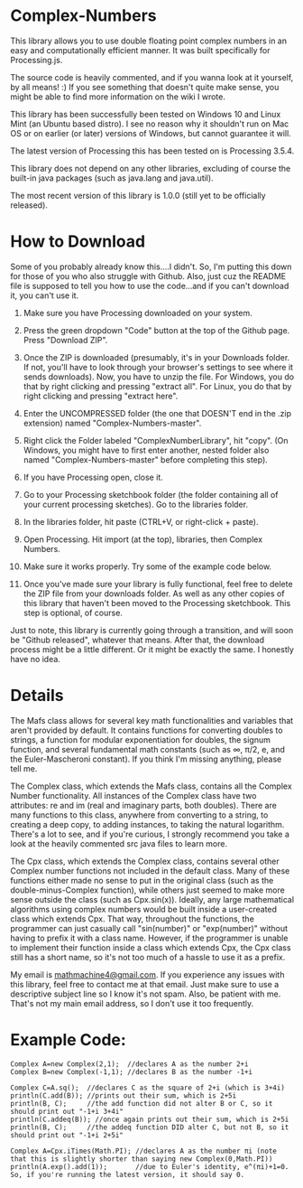 # Complex-Numbers
This library allows you to use double floating point complex numbers in an easy and computationally efficient manner.
It was built specifically for Processing.js.

The source code is heavily commented, and if you wanna look at it yourself, by all means! :)
If you see something that doesn't quite make sense, you might be able to find more information on the wiki I wrote.

This library has been successfully been tested on Windows 10 and Linux Mint (an Ubuntu based distro).  I see no reason why it shouldn't run on Mac OS or on earlier (or later) versions of Windows, but cannot guarantee it will.

The latest version of Processing this has been tested on is Processing 3.5.4.

This library does not depend on any other libraries, excluding of course the built-in java packages (such as java.lang and java.util).

The most recent version of this library is 1.0.0 (still yet to be officially released).

# How to Download
Some of you probably already know this....I didn't.  So, I'm putting this down for those of you who also struggle with Github.  Also, just cuz the README file is supposed to tell you how to use the code...and if you can't download it, you can't use it.

1. Make sure you have Processing downloaded on your system.
2. Press the green dropdown "Code" button at the top of the Github page.  Press "Download ZIP".
3. Once the ZIP is downloaded (presumably, it's in your Downloads folder.  If not, you'll have to look through your browser's settings to see where it sends downloads).  Now, you have to unzip the file.  For Windows, you do that by right clicking and pressing "extract all".  For Linux, you do that by right clicking and pressing "extract here".
4. Enter the UNCOMPRESSED folder (the one that DOESN'T end in the .zip extension) named "Complex-Numbers-master".
5. Right click the Folder labeled "ComplexNumberLibrary", hit "copy".  (On Windows, you might have to first enter another, nested folder also named "Complex-Numbers-master" before completing this step).
6. If you have Processing open, close it.
7. Go to your Processing sketchbook folder (the folder containing all of your current processing sketches).  Go to the libraries folder.
8. In the libraries folder, hit paste (CTRL+V, or right-click + paste).
9. Open Processing.  Hit import (at the top), libraries, then Complex Numbers.
10. Make sure it works properly.  Try some of the example code below.

11. Once you've made sure your library is fully functional, feel free to delete the ZIP file from your downloads folder.  As well as any other copies of this library that haven't been moved to the Processing sketchbook.  This step is optional, of course.

Just to note, this library is currently going through a transition, and will soon be "Github released", whatever that means.  After that, the download process might be a little different.  Or it might be exactly the same.  I honestly have no idea.

# Details

The Mafs class allows for several key math functionalities and variables that aren't provided by default.  It contains functions for converting doubles to strings, a function
for modular exponentiation for doubles, the signum function, and several fundamental math constants (such as ∞, π/2, e, and the Euler-Mascheroni constant).  If you think I'm missing anything, please tell me.

The Complex class, which extends the Mafs class, contains all the Complex Number functionality.  All instances of the Complex class have two attributes: re and im (real and imaginary
parts, both doubles).  There are many functions to this class, anywhere from converting to a string, to creating a deep copy, to adding instances, to taking the natural logarithm.
There's a lot to see, and if you're curious, I strongly recommend you take a look at the heavily commented src java files to learn more.

The Cpx class, which extends the Complex class, contains several other Complex number functions not included in the default class.  Many of these functions either made no sense to
put in the original class (such as the double-minus-Complex function), while others just seemed to make more sense outside the class (such as Cpx.sin(x)).  Ideally, any large
mathematical algorithms using complex numbers would be built inside a user-created class which extends Cpx.  That way, throughout the functions, the programmer can just casually
call "sin(number)" or "exp(number)" without having to prefix it with a class name.  However, if the programmer is unable to implement their function inside a class which extends
Cpx, the Cpx class still has a short name, so it's not too much of a hassle to use it as a prefix.


My email is mathmachine4@gmail.com.  If you experience any issues with this library, feel free to contact me at that email.  Just make sure to use a descriptive subject line so I know it's not spam.  Also, be patient with me.  That's not my main email address, so I don't use it too frequently.


# Example Code:

```
Complex A=new Complex(2,1);  //declares A as the number 2+i
Complex B=new Complex(-1,1); //declares B as the number -1+i

Complex C=A.sq();  //declares C as the square of 2+i (which is 3+4i)
println(C.add(B)); //prints out their sum, which is 2+5i
println(B, C);     //the add function did not alter B or C, so it should print out "-1+i 3+4i"
println(C.addeq(B)); //once again prints out their sum, which is 2+5i
println(B, C);     //the addeq function DID alter C, but not B, so it should print out "-1+i 2+5i"
```

```
Complex A=Cpx.iTimes(Math.PI); //declares A as the number πi (note that this is slightly shorter than saying new Complex(0,Math.PI))
println(A.exp().add(1));       //due to Euler's identity, e^(πi)+1=0.  So, if you're running the latest version, it should say 0.
```

